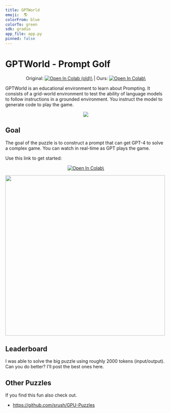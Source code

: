 ```yaml
---
title: GPTWorld
emoji:  🌎
colorFrom: blue
colorTo: green
sdk: gradio
app_file: app.py
pinned: false
---
```


# GPTWorld - Prompt Golf

<p align="center">
Original:
<a href="https://colab.research.google.com/github/srush/GPTWorld-Challenge/blob/main/GPT4_game.ipynb" target="_parent"><img src="https://colab.research.google.com/assets/colab-badge.svg" alt="Open In Colab (old)\"/></a>
|
Ours:
<a href="https://colab.research.google.com/github/coli-saar/GPTWorld/blob/main/modified_promptgolf.ipynb" target="_parent"><img src="https://colab.research.google.com/assets/colab-badge.svg" alt="Open In Colab\"/></a>
</p>

GPTWorld is an educational environment to learn about Prompting.
It consists of a grid-world environment to test the ability of language models to follow instructions in a grounded environment. 
You instruct the model to generate code to play the game. 

<p align="center">
<img src="https://user-images.githubusercontent.com/35882/234447369-6a4ca94d-5bb8-4c8e-a34d-a1ff0614bf7d.gif" />
</p>

## Goal

The goal of the puzzle is to construct a prompt that can get GPT-4 to solve a complex game. You can watch in real-time as GPT plays the game. 

Use this link to get started: 

<p align="center">
<a href="https://colab.research.google.com/github/srush/GPTWorld-Challenge/blob/main/GPT4_game.ipynb" target="_parent"><img src="https://colab.research.google.com/assets/colab-badge.svg" alt="Open In Colab\"/></a>
</p>

<img width=500px src="https://user-images.githubusercontent.com/35882/234614176-789fd6a8-bc7c-4f42-889b-81b3879cca36.png"/>

## Leaderboard

I was able to solve the big puzzle using roughly 2000 tokens (input/output). Can you do better? I'll post the best ones here.

## Other Puzzles

If you find this fun also check out.

* https://github.com/srush/GPU-Puzzles
